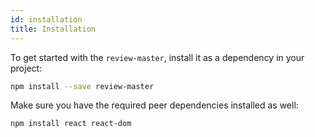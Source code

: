 ```yaml
---
id: installation
title: Installation
---
```


To get started with the `review-master`, install it as a dependency in your project:

```bash
npm install --save review-master
```

Make sure you have the required peer dependencies installed as well:

```bash
npm install react react-dom
```
